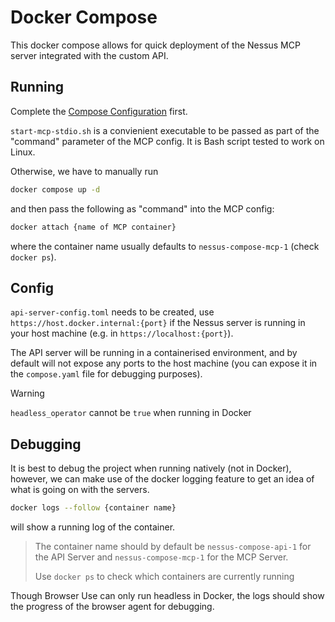 # Docker Compose
This docker compose allows for quick deployment of the Nessus MCP server integrated with the custom API.

## Running
Complete the [Compose Configuration](#config) first.

`start-mcp-stdio.sh` is a convienient executable to be passed as part of the "command" parameter of the MCP config. It is Bash script tested to work on Linux.

Otherwise, we have to manually run
```sh
docker compose up -d
```
and then pass the following as "command" into the MCP config:
```sh
docker attach {name of MCP container}
```
where the container name usually defaults to `nessus-compose-mcp-1` (check `docker ps`).


## Config
`api-server-config.toml` needs to be created, use `https://host.docker.internal:{port}` if the Nessus server is running in your host machine (e.g. in `https://localhost:{port}`).

The API server will be running in a containerised environment, and by default will not expose any ports to the host machine (you can expose it in the `compose.yaml` file for debugging purposes).

> [!WARNING]
> `headless_operator` cannot be `true` when running in Docker


## Debugging
It is best to debug the project when running natively (not in Docker), however, we can make use of the docker logging feature to get an idea of what is going on with the servers.

```sh
docker logs --follow {container name}
```
will show a running log of the container.

> The container name should by default be `nessus-compose-api-1` for the API Server and `nessus-compose-mcp-1` for the MCP Server.
> 
> Use `docker ps` to check which containers are currently running

Though Browser Use can only run headless in Docker, the logs should show the progress of the browser agent for debugging.

